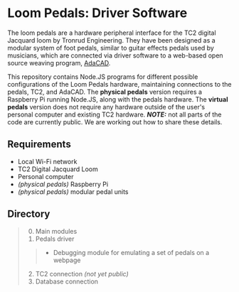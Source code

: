 # Loom Pedals: Driver Software

The loom pedals are a hardware peripheral interface for the TC2 digital Jacquard loom by Tronrud Engineering. They have been designed as a modular system of foot pedals, similar to guitar effects pedals used by musicians, which are connected via driver software to a web-based open source weaving program, [AdaCAD](https://github.com/UnstableDesign/AdaCAD). 
 
This repository contains Node.JS programs for different possible configurations of the Loom Pedals hardware, maintaining connections to the pedals, TC2, and AdaCAD. The **physical pedals** version requires a Raspberry Pi running Node.JS, along with the pedals hardware. The **virtual pedals** version does not require any hardware outside of the user's personal computer and existing TC2 hardware. ***NOTE:*** not all parts of the code are currently public. We are working out how to share these details.

## Requirements
* Local Wi-Fi network
* TC2 Digital Jacquard Loom
* Personal computer
* *(physical pedals)* Raspberry Pi
* *(physical pedals)* modular pedal units

## Directory

>  0. Main modules
>  1. Pedals driver
>>    * Debugging module for emulating a set of pedals on a webpage
>  2. TC2 connection *(not yet public)*
>  3. Database connection
